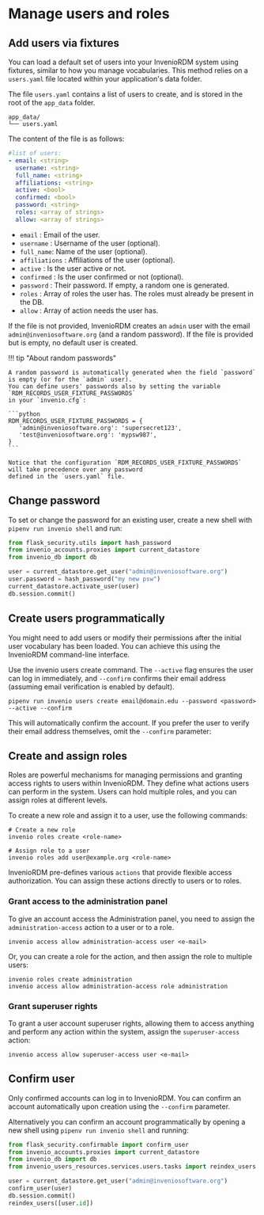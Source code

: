 # Manage users and roles

## Add users via fixtures

You can load a default set of users into your InvenioRDM system using fixtures, similar to how you manage vocabularies. This method relies on a `users.yaml` file located within your application's data folder.

The file `users.yaml` contains a list of users to create, and is stored in the
root of the `app_data` folder.

```
app_data/
└── users.yaml
```

The content of the file is as follows:

```yaml
#list of users:
- email: <string>
  username: <string>
  full_name: <string>
  affiliations: <string>
  active: <bool>
  confirmed: <bool>
  password: <string>
  roles: <array of strings>
  allow: <array of strings>
```

- `email` : Email of the user.
- `username` : Username of the user (optional).
- `full_name`: Name of the user (optional).
- `affiliations` : Affiliations of the user (optional).
- `active` : Is the user active or not.
- `confirmed` : Is the user confirmed or not (optional).
- `password` : Their password. If empty, a random one is generated.
- `roles` : Array of roles the user has. The roles must already be present in the DB.
- `allow` : Array of action needs the user has.

If the file is not provided, InvenioRDM creates an `admin` user with the email
`admin@inveniosoftware.org` (and a random password). If the file is provided
but is empty, no default user is created.

!!! tip "About random passwords"

    A random password is automatically generated when the field `password` is empty (or for the `admin` user).
    You can define users' passwords also by setting the variable `RDM_RECORDS_USER_FIXTURE_PASSWORDS`
    in your `invenio.cfg`:

    ```python
    RDM_RECORDS_USER_FIXTURE_PASSWORDS = {
       'admin@inveniosoftware.org': 'supersecret123',
       'test@inveniosoftware.org': 'mypsw987',
    }
    ```

    Notice that the configuration `RDM_RECORDS_USER_FIXTURE_PASSWORDS` will take precedence over any password
    defined in the `users.yaml` file.

## Change password

To set or change the password for an existing user, create a new shell with `pipenv run invenio shell` and run:

```python
from flask_security.utils import hash_password
from invenio_accounts.proxies import current_datastore
from invenio_db import db

user = current_datastore.get_user("admin@inveniosoftware.org")
user.password = hash_password("my new psw")
current_datastore.activate_user(user)
db.session.commit()
```

## Create users programmatically

You might need to add users or modify their permissions after the initial user vocabulary has been loaded. You can achieve this using the InvenioRDM command-line interface.

Use the invenio users create command. The `--active` flag ensures the user can log in immediately, and `--confirm` confirms their email address (assuming email verification is enabled by default).

```shell
pipenv run invenio users create email@domain.edu --password <password> --active --confirm
```

This will automatically confirm the account. If you prefer the user to verify their email address themselves, omit the `--confirm` parameter:

## Create and assign roles

Roles are powerful mechanisms for managing permissions and granting access rights to users within InvenioRDM. They define what actions users can perform in the system. Users can hold multiple roles, and you can assign roles at different levels.

To create a new role and assign it to a user, use the following commands:

```shell
# Create a new role
invenio roles create <role-name>

# Assign role to a user
invenio roles add user@example.org <role-name>
```

InvenioRDM pre-defines various `actions` that provide flexible access authorization. You can assign these actions directly to users or to roles.

### Grant access to the administration panel

To give an account access the Administration panel, you need to assign the `administration-access` action to a user or to a role.

```shell
invenio access allow administration-access user <e-mail>
```

Or, you can create a role for the action, and then assign the role to multiple users:

```shell
invenio roles create administration
invenio access allow administration-access role administration
```

### Grant superuser rights

To grant a user account superuser rights, allowing them to access anything and perform any action within the system, assign the `superuser-access` action:

```shell
invenio access allow superuser-access user <e-mail>
```

## Confirm user

Only confirmed accounts can log in to InvenioRDM. You can confirm an account automatically upon creation using the `--confirm` parameter.

Alternatively you can confirm an account programmatically by opening a new shell using `pipenv run invenio shell` and
running:

```python
from flask_security.confirmable import confirm_user
from invenio_accounts.proxies import current_datastore
from invenio_db import db
from invenio_users_resources.services.users.tasks import reindex_users

user = current_datastore.get_user("admin@inveniosoftware.org")
confirm_user(user)
db.session.commit()
reindex_users([user.id])
```
